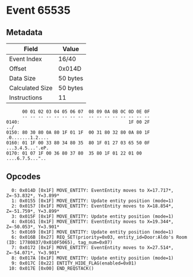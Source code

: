 # Event 65535

## Metadata

| Field           | Value    |
|-----------------|----------|
| Event Index     | 16/40    |
| Offset          | 0x014D   |
| Data Size       | 50 bytes |
| Calculated Size | 50 bytes |
| Instructions    | 11       |

```
      00 01 02 03 04 05 06 07  08 09 0A 0B 0C 0D 0E 0F
      -- -- -- -- -- -- -- --  -- -- -- -- -- -- -- --
0140:                                         1F 00 2F               ../
0150: 80 30 80 0A 80 1F 01 1F  00 31 80 32 80 0A 80 1F  .0.......1.2....
0160: 01 1F 00 33 80 34 80 35  80 1F 01 27 03 65 50 0F  ...3.4.5...'.eP.
0170: 01 07 1F 00 36 80 37 80  35 80 1F 01 22 01 00     ....6.7.5...".. 
```

## Opcodes

```
  0: 0x014D [0x1F] MOVE_ENTITY: EventEntity moves to X=17.717*, Z=-53.832*, Y=3.899*
  1: 0x0155 [0x1F] MOVE_ENTITY: Update entity position (mode=1)
  2: 0x0157 [0x1F] MOVE_ENTITY: EventEntity moves to X=18.854*, Z=-51.759*, Y=3.899*
  3: 0x015F [0x1F] MOVE_ENTITY: Update entity position (mode=1)
  4: 0x0161 [0x1F] MOVE_ENTITY: EventEntity moves to X=19.344*, Z=-50.053*, Y=3.901*
  5: 0x0169 [0x1F] MOVE_ENTITY: Update entity position (mode=1)
  6: 0x016B [0x27] REQ_SET(priority=0x03, entity_id=Door:Aldo's Room (ID: 17780837/0x010F5065), tag_num=0x07)
  7: 0x0172 [0x1F] MOVE_ENTITY: EventEntity moves to X=27.514*, Z=-54.071*, Y=3.901*
  8: 0x017A [0x1F] MOVE_ENTITY: Update entity position (mode=1)
  9: 0x017C [0x22] ENTITY_HIDE_FLAG(enabled=0x01)
 10: 0x017E [0x00] END_REQSTACK()
```
